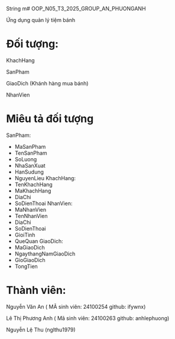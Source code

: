 String m# OOP_N05_T3_2025_GROUP_AN_PHUONGANH

Ứng dụng quản lý tiệm bánh

# Đối tượng:

KhachHang

SanPham

GiaoDich (Khánh hàng mua bánh)

NhanVien

# Miêu tả đối tượng

SanPham:
+ MaSanPham
+ TenSanPham
+ SoLuong
+ NhaSanXuat
+ HanSudung
+ NguyenLieu
KhachHang:
+ TenKhachHang
+ MaKhachHang
+ DiaChi
+ SoDienThoai
NhanVien:
+ MaNhanVien
+ TenNhanVien
+ DiaChi
+ SoDienThoai
+ GioiTinh
+ QueQuan
GiaoDich:
+ MaGiaoDich
+ NgaythangNamGiaoDich
+ GioGiaoDich
+ TongTien


# Thành viên:

Nguyễn Văn An ( MÃ sinh viên: 24100254 github: ifywnx)

Lê Thị Phương Anh ( Mã sinh viên: 24100263 github: anhlephuong)

Nguyễn Lệ Thu (nglthu1979)
